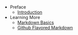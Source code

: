 - Preface
	- [Introduction](/codex/1.0/introduction)
- Learning More
	- [Markdown Basics](/codex/1.0/learning-more/markdown-basics)
	- [Github Flavored Markdown](/codex/1.0/learning-more/github-flavored-markdown)
